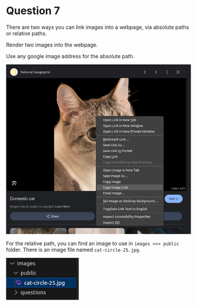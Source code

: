 # Question 7
There are two ways you can link images into a webpage, via absolute paths or relative paths.

Render two images into the webpage. 

Use any google image address for the absolute path.

![example of copying image links](/images/questions/question-7a.png)

For the relative path, you can find an image to use in `images >>> public` folder. There is an image file named `cat-circle-25.jpg`.

![example of copying image links](/images/questions/question-7b.png)